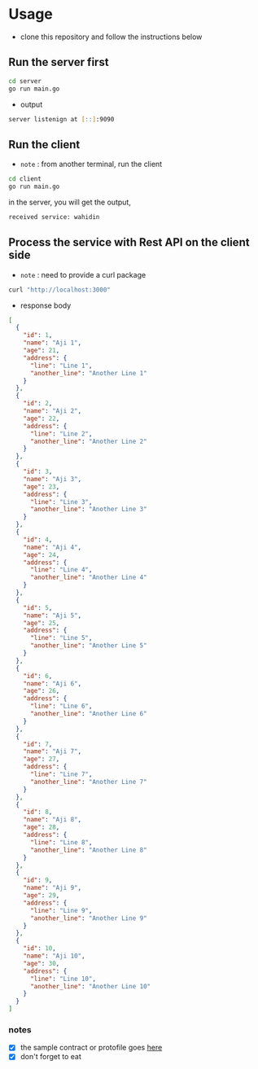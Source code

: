 # Usage
- clone this repository and follow the instructions below

## Run the server first
```zsh
cd server
go run main.go
```
* output 
```zsh
server listenign at [::]:9090
```
## Run the client
* `note` : from another terminal, run the client
```zsh
cd client
go run main.go
```
in the server, you will get the output, 
```zsh
received service: wahidin
```

## Process the service with Rest API on the client side
* `note` : need to provide a curl package
```zsh
curl "http://localhost:3000"
```
* response body
```json
[
  {
    "id": 1,
    "name": "Aji 1",
    "age": 21,
    "address": {
      "line": "Line 1",
      "another_line": "Another Line 1"
    }
  },
  {
    "id": 2,
    "name": "Aji 2",
    "age": 22,
    "address": {
      "line": "Line 2",
      "another_line": "Another Line 2"
    }
  },
  {
    "id": 3,
    "name": "Aji 3",
    "age": 23,
    "address": {
      "line": "Line 3",
      "another_line": "Another Line 3"
    }
  },
  {
    "id": 4,
    "name": "Aji 4",
    "age": 24,
    "address": {
      "line": "Line 4",
      "another_line": "Another Line 4"
    }
  },
  {
    "id": 5,
    "name": "Aji 5",
    "age": 25,
    "address": {
      "line": "Line 5",
      "another_line": "Another Line 5"
    }
  },
  {
    "id": 6,
    "name": "Aji 6",
    "age": 26,
    "address": {
      "line": "Line 6",
      "another_line": "Another Line 6"
    }
  },
  {
    "id": 7,
    "name": "Aji 7",
    "age": 27,
    "address": {
      "line": "Line 7",
      "another_line": "Another Line 7"
    }
  },
  {
    "id": 8,
    "name": "Aji 8",
    "age": 28,
    "address": {
      "line": "Line 8",
      "another_line": "Another Line 8"
    }
  },
  {
    "id": 9,
    "name": "Aji 9",
    "age": 29,
    "address": {
      "line": "Line 9",
      "another_line": "Another Line 9"
    }
  },
  {
    "id": 10,
    "name": "Aji 10",
    "age": 30,
    "address": {
      "line": "Line 10",
      "another_line": "Another Line 10"
    }
  }
]
```


### notes
- [x] the sample contract or protofile goes <a href="https://github.com/WahidinAji/contract">here</a>
- [x] don't forget to eat
